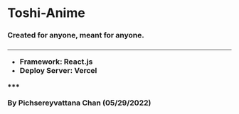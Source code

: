 # Toshi-Anime

<h3>Created for anyone, meant for anyone.<h3>

***
  <ul>
    <li>Framework: React.js</li>
    <li>Deploy Server: Vercel</li>
  </ul>
***

By Pichsereyvattana Chan (05/29/2022)
